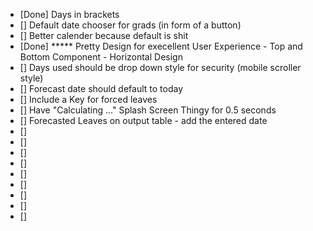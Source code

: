 <Product BackLog>

- [Done] Days in brackets
- [] Default date chooser for grads (in form of a button)
- [] Better calender because default is shit
- [Done] ***** Pretty Design for execellent User Experience - Top and Bottom Component - Horizontal Design
- [] Days used should be drop down style for security (mobile scroller style)
- [] Forecast date should default to today
- [] Include a Key for forced leaves
- [] Have "Calculating ..." Splash Screen Thingy for 0.5 seconds
- [] Forecasted Leaves on output table - add the entered date
- [] 
- [] 
- [] 
- [] 
- [] 
- [] 
- [] 
- [] 
- [] 
